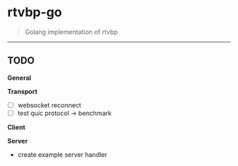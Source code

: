 # rtvbp-go

> Golang implementation of rtvbp

---

## TODO

**General**

**Transport**

- [ ] websocket reconnect
- [ ] test quic protocol -> benchmark

**Client**

**Server**

- create example server handler
